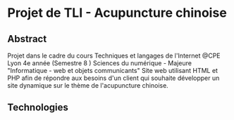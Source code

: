 # Projet de TLI - Acupuncture chinoise



## Abstract

Projet dans le cadre du cours Techniques et langages de l'Internet @CPE Lyon 4e année (Semestre 8 ) Sciences du numérique - Majeure "Informatique - web et objets communicants"
Site web utilisant HTML et PHP afin de répondre aux besoins d'un client qui souhaite développer un site dynamique sur le thème de l'acupuncture chinoise.

## Technologies



